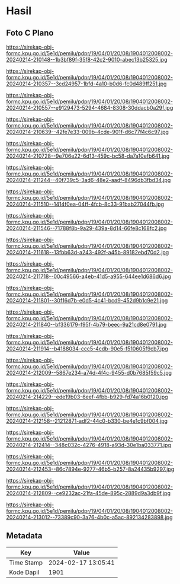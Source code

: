 # Hasil

## Foto C Plano

https://sirekap-obj-formc.kpu.go.id/5e1d/pemilu/pdpr/19/04/01/20/08/1904012008002-20240214-210148--1b3bf89f-35f8-42c2-9010-abec13b25325.jpg

https://sirekap-obj-formc.kpu.go.id/5e1d/pemilu/pdpr/19/04/01/20/08/1904012008002-20240214-210357--3cd24957-1bfd-4a10-b0d6-fc0d489ff251.jpg

https://sirekap-obj-formc.kpu.go.id/5e1d/pemilu/pdpr/19/04/01/20/08/1904012008002-20240214-210557--e9129473-5294-4684-8308-30ddacb0a29f.jpg

https://sirekap-obj-formc.kpu.go.id/5e1d/pemilu/pdpr/19/04/01/20/08/1904012008002-20240214-210639--42fe7e33-009b-4cde-901f-d6c77f4c6c97.jpg

https://sirekap-obj-formc.kpu.go.id/5e1d/pemilu/pdpr/19/04/01/20/08/1904012008002-20240214-210728--9e706e22-6d13-459c-bc58-da7a10efb641.jpg

https://sirekap-obj-formc.kpu.go.id/5e1d/pemilu/pdpr/19/04/01/20/08/1904012008002-20240214-211244--40f739c5-3ad6-48e2-aadf-8496db3fbd34.jpg

https://sirekap-obj-formc.kpu.go.id/5e1d/pemilu/pdpr/19/04/01/20/08/1904012008002-20240214-211510--1414f0ea-04ff-4fcb-8c33-91bab27044fb.jpg

https://sirekap-obj-formc.kpu.go.id/5e1d/pemilu/pdpr/19/04/01/20/08/1904012008002-20240214-211546--71788f8b-9a29-439a-8d14-66fe8c168fc2.jpg

https://sirekap-obj-formc.kpu.go.id/5e1d/pemilu/pdpr/19/04/01/20/08/1904012008002-20240214-211618--13fbb63d-a243-492f-a45b-89182ebd70d2.jpg

https://sirekap-obj-formc.kpu.go.id/5e1d/pemilu/pdpr/19/04/01/20/08/1904012008002-20240214-211718--00c49566-a4eb-41d5-a955-644ee1d686d6.jpg

https://sirekap-obj-formc.kpu.go.id/5e1d/pemilu/pdpr/19/04/01/20/08/1904012008002-20240214-211801--30f16d7b-e0d5-4c41-bcd9-452d9b1c9e21.jpg

https://sirekap-obj-formc.kpu.go.id/5e1d/pemilu/pdpr/19/04/01/20/08/1904012008002-20240214-211840--bf336179-f95f-4b79-beec-9a21cd8e0791.jpg

https://sirekap-obj-formc.kpu.go.id/5e1d/pemilu/pdpr/19/04/01/20/08/1904012008002-20240214-211914--b4188034-ccc5-4cdb-90e5-f510605f9cb7.jpg

https://sirekap-obj-formc.kpu.go.id/5e1d/pemilu/pdpr/19/04/01/20/08/1904012008002-20240214-212009--5867e234-a74d-4f4c-9455-d0b7685f59c5.jpg

https://sirekap-obj-formc.kpu.go.id/5e1d/pemilu/pdpr/19/04/01/20/08/1904012008002-20240214-214229--ede19b03-6eef-4fbb-b929-fd74a16b0120.jpg

https://sirekap-obj-formc.kpu.go.id/5e1d/pemilu/pdpr/19/04/01/20/08/1904012008002-20240214-212158--21212871-adf2-44c0-b330-be4e1c9bf004.jpg

https://sirekap-obj-formc.kpu.go.id/5e1d/pemilu/pdpr/19/04/01/20/08/1904012008002-20240214-212414--348c032c-4276-4918-a93d-30e1ba033771.jpg

https://sirekap-obj-formc.kpu.go.id/5e1d/pemilu/pdpr/19/04/01/20/08/1904012008002-20240214-212453--86c7894e-9277-46b5-b257-8a24435b9297.jpg

https://sirekap-obj-formc.kpu.go.id/5e1d/pemilu/pdpr/19/04/01/20/08/1904012008002-20240214-212809--ce9232ac-21fa-45de-895c-2889d9a3db9f.jpg

https://sirekap-obj-formc.kpu.go.id/5e1d/pemilu/pdpr/19/04/01/20/08/1904012008002-20240214-213012--73389c90-3a76-4b0c-a5ac-892134283898.jpg


## Metadata

| Key        | Value               |
| ---------- | ------------------- |
| Time Stamp | 2024-02-17 13:05:41 |
| Kode Dapil | 1901                |



